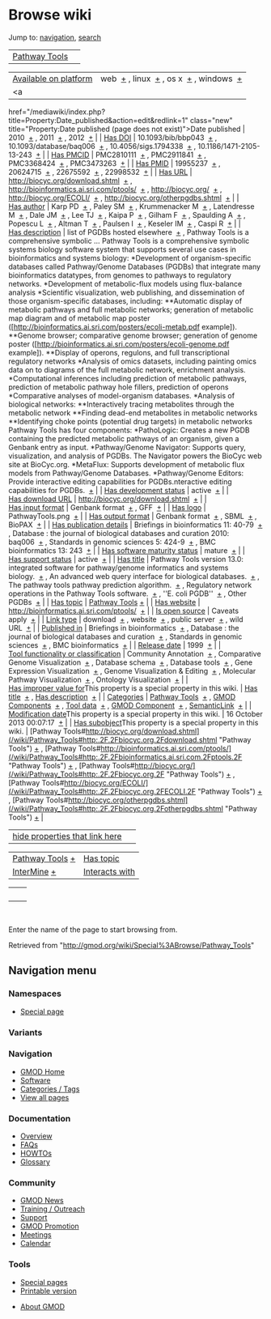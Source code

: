 <div id="mw-page-base" class="noprint">

</div>

<div id="mw-head-base" class="noprint">

</div>

<div id="content" class="mw-body" role="main">

<span id="top"></span>

<div id="mw-js-message" style="display:none;">

</div>



# <span dir="auto">Browse wiki</span>

<div id="bodyContent">

<div id="contentSub">

</div>

<div id="jump-to-nav" class="mw-jump">

Jump to: [navigation](#mw-navigation), [search](#p-search)

</div>

<div id="mw-content-text">

|                                                      |     |
|------------------------------------------------------|-----|
| [Pathway Tools](/wiki/Pathway_Tools "Pathway Tools") |     |

|  |  |
|----|----|
| [Available on platform](/wiki/Property%3AAvailable_on_platform "Property:Available on platform") | <span class="smwb-value">web  <span class="smwsearch">[+](/wiki/Special%3ASearchByProperty/Available-20on-20platform/web "Special%3ASearchByProperty/Available-20on-20platform/web")</span></span> , <span class="smwb-value">linux  <span class="smwsearch">[+](/wiki/Special%3ASearchByProperty/Available-20on-20platform/linux "Special%3ASearchByProperty/Available-20on-20platform/linux")</span></span> , <span class="smwb-value">os x  <span class="smwsearch">[+](/wiki/Special%3ASearchByProperty/Available-20on-20platform/os-20x "Special%3ASearchByProperty/Available-20on-20platform/os-20x")</span></span> , <span class="smwb-value">windows  <span class="smwsearch">[+](/wiki/Special%3ASearchByProperty/Available-20on-20platform/windows "Special%3ASearchByProperty/Available-20on-20platform/windows")</span></span> |
| <a
href="/mediawiki/index.php?title=Property:Date_published&amp;action=edit&amp;redlink=1"
class="new"
title="Property:Date published (page does not exist)">Date published</a> | <span class="smwb-value">2010  <span class="smwsearch">[+](/wiki/Special%3ASearchByProperty/Date-20published/2010 "Special%3ASearchByProperty/Date-20published/2010")</span></span> , <span class="smwb-value">2011  <span class="smwsearch">[+](/wiki/Special%3ASearchByProperty/Date-20published/2011 "Special%3ASearchByProperty/Date-20published/2011")</span></span> , <span class="smwb-value">2012  <span class="smwsearch">[+](/wiki/Special%3ASearchByProperty/Date-20published/2012 "Special%3ASearchByProperty/Date-20published/2012")</span></span> |
| <a
href="/mediawiki/index.php?title=Property:Has_DOI&amp;action=edit&amp;redlink=1"
class="new" title="Property:Has DOI (page does not exist)">Has DOI</a> | <span class="smwb-value">10.1093/bib/bbp043  <span class="smwsearch">[+](/wiki/Special%3ASearchByProperty/Has-20DOI/10.1093-2Fbib-2Fbbp043 "Special%3ASearchByProperty/Has-20DOI/10.1093-2Fbib-2Fbbp043")</span></span> , <span class="smwb-value">10.1093/database/baq006  <span class="smwsearch">[+](/wiki/Special%3ASearchByProperty/Has-20DOI/10.1093-2Fdatabase-2Fbaq006 "Special%3ASearchByProperty/Has-20DOI/10.1093-2Fdatabase-2Fbaq006")</span></span> , <span class="smwb-value">10.4056/sigs.1794338  <span class="smwsearch">[+](/wiki/Special%3ASearchByProperty/Has-20DOI/10.4056-2Fsigs.1794338 "Special%3ASearchByProperty/Has-20DOI/10.4056-2Fsigs.1794338")</span></span> , <span class="smwb-value">10.1186/1471-2105-13-243  <span class="smwsearch">[+](/wiki/Special%3ASearchByProperty/Has-20DOI/10.1186-2F1471-2D2105-2D13-2D243 "Special%3ASearchByProperty/Has-20DOI/10.1186-2F1471-2D2105-2D13-2D243")</span></span> |
| <a
href="/mediawiki/index.php?title=Property:Has_PMCID&amp;action=edit&amp;redlink=1"
class="new"
title="Property:Has PMCID (page does not exist)">Has PMCID</a> | <span class="smwb-value">PMC2810111  <span class="smwsearch">[+](/wiki/Special%3ASearchByProperty/Has-20PMCID/PMC2810111 "Special%3ASearchByProperty/Has-20PMCID/PMC2810111")</span></span> , <span class="smwb-value">PMC2911841  <span class="smwsearch">[+](/wiki/Special%3ASearchByProperty/Has-20PMCID/PMC2911841 "Special%3ASearchByProperty/Has-20PMCID/PMC2911841")</span></span> , <span class="smwb-value">PMC3368424  <span class="smwsearch">[+](/wiki/Special%3ASearchByProperty/Has-20PMCID/PMC3368424 "Special%3ASearchByProperty/Has-20PMCID/PMC3368424")</span></span> , <span class="smwb-value">PMC3473263  <span class="smwsearch">[+](/wiki/Special%3ASearchByProperty/Has-20PMCID/PMC3473263 "Special%3ASearchByProperty/Has-20PMCID/PMC3473263")</span></span> |
| <a
href="/mediawiki/index.php?title=Property:Has_PMID&amp;action=edit&amp;redlink=1"
class="new" title="Property:Has PMID (page does not exist)">Has PMID</a> | <span class="smwb-value">19955237  <span class="smwsearch">[+](/wiki/Special%3ASearchByProperty/Has-20PMID/19955237 "Special%3ASearchByProperty/Has-20PMID/19955237")</span></span> , <span class="smwb-value">20624715  <span class="smwsearch">[+](/wiki/Special%3ASearchByProperty/Has-20PMID/20624715 "Special%3ASearchByProperty/Has-20PMID/20624715")</span></span> , <span class="smwb-value">22675592  <span class="smwsearch">[+](/wiki/Special%3ASearchByProperty/Has-20PMID/22675592 "Special%3ASearchByProperty/Has-20PMID/22675592")</span></span> , <span class="smwb-value">22998532  <span class="smwsearch">[+](/wiki/Special%3ASearchByProperty/Has-20PMID/22998532 "Special%3ASearchByProperty/Has-20PMID/22998532")</span></span> |
| [Has URL](/wiki/Property%3AHas_URL "Property:Has URL") | <span class="smwb-value"><a href="http://biocyc.org/download.shtml" class="external"
rel="nofollow">http://biocyc.org/download.shtml</a>  <span class="smwsearch">[+](/wiki/Special%3ASearchByProperty/Has-20URL/http%3A-2F-2Fbiocyc.org-2Fdownload.shtml "Special%3ASearchByProperty/Has-20URL/http%3A-2F-2Fbiocyc.org-2Fdownload.shtml")</span></span> , <span class="smwb-value"><a href="http://bioinformatics.ai.sri.com/ptools/" class="external"
rel="nofollow">http://bioinformatics.ai.sri.com/ptools/</a>  <span class="smwsearch">[+](/wiki/Special%3ASearchByProperty/Has-20URL/http%3A-2F-2Fbioinformatics.ai.sri.com-2Fptools-2F "Special%3ASearchByProperty/Has-20URL/http%3A-2F-2Fbioinformatics.ai.sri.com-2Fptools-2F")</span></span> , <span class="smwb-value"><a href="http://biocyc.org/" class="external"
rel="nofollow">http://biocyc.org/</a>  <span class="smwsearch">[+](/wiki/Special%3ASearchByProperty/Has-20URL/http%3A-2F-2Fbiocyc.org-2F "Special%3ASearchByProperty/Has-20URL/http%3A-2F-2Fbiocyc.org-2F")</span></span> , <span class="smwb-value"><a href="http://biocyc.org/ECOLI/" class="external"
rel="nofollow">http://biocyc.org/ECOLI/</a>  <span class="smwsearch">[+](/wiki/Special%3ASearchByProperty/Has-20URL/http%3A-2F-2Fbiocyc.org-2FECOLI-2F "Special%3ASearchByProperty/Has-20URL/http%3A-2F-2Fbiocyc.org-2FECOLI-2F")</span></span> , <span class="smwb-value"><a href="http://biocyc.org/otherpgdbs.shtml" class="external"
rel="nofollow">http://biocyc.org/otherpgdbs.shtml</a>  <span class="smwsearch">[+](/wiki/Special%3ASearchByProperty/Has-20URL/http%3A-2F-2Fbiocyc.org-2Fotherpgdbs.shtml "Special%3ASearchByProperty/Has-20URL/http%3A-2F-2Fbiocyc.org-2Fotherpgdbs.shtml")</span></span> |
| <a
href="/mediawiki/index.php?title=Property:Has_author&amp;action=edit&amp;redlink=1"
class="new"
title="Property:Has author (page does not exist)">Has author</a> | <span class="smwb-value">Karp PD  <span class="smwsearch">[+](/wiki/Special%3ASearchByProperty/Has-20author/Karp-20PD "Special%3ASearchByProperty/Has-20author/Karp-20PD")</span></span> , <span class="smwb-value">Paley SM  <span class="smwsearch">[+](/wiki/Special%3ASearchByProperty/Has-20author/Paley-20SM "Special%3ASearchByProperty/Has-20author/Paley-20SM")</span></span> , <span class="smwb-value">Krummenacker M  <span class="smwsearch">[+](/wiki/Special%3ASearchByProperty/Has-20author/Krummenacker-20M "Special%3ASearchByProperty/Has-20author/Krummenacker-20M")</span></span> , <span class="smwb-value">Latendresse M  <span class="smwsearch">[+](/wiki/Special%3ASearchByProperty/Has-20author/Latendresse-20M "Special%3ASearchByProperty/Has-20author/Latendresse-20M")</span></span> , <span class="smwb-value">Dale JM  <span class="smwsearch">[+](/wiki/Special%3ASearchByProperty/Has-20author/Dale-20JM "Special%3ASearchByProperty/Has-20author/Dale-20JM")</span></span> , <span class="smwb-value">Lee TJ  <span class="smwsearch">[+](/wiki/Special%3ASearchByProperty/Has-20author/Lee-20TJ "Special%3ASearchByProperty/Has-20author/Lee-20TJ")</span></span> , <span class="smwb-value">Kaipa P  <span class="smwsearch">[+](/wiki/Special%3ASearchByProperty/Has-20author/Kaipa-20P "Special%3ASearchByProperty/Has-20author/Kaipa-20P")</span></span> , <span class="smwb-value">Gilham F  <span class="smwsearch">[+](/wiki/Special%3ASearchByProperty/Has-20author/Gilham-20F "Special%3ASearchByProperty/Has-20author/Gilham-20F")</span></span> , <span class="smwb-value">Spaulding A  <span class="smwsearch">[+](/wiki/Special%3ASearchByProperty/Has-20author/Spaulding-20A "Special%3ASearchByProperty/Has-20author/Spaulding-20A")</span></span> , <span class="smwb-value">Popescu L  <span class="smwsearch">[+](/wiki/Special%3ASearchByProperty/Has-20author/Popescu-20L "Special%3ASearchByProperty/Has-20author/Popescu-20L")</span></span> , <span class="smwb-value">Altman T  <span class="smwsearch">[+](/wiki/Special%3ASearchByProperty/Has-20author/Altman-20T "Special%3ASearchByProperty/Has-20author/Altman-20T")</span></span> , <span class="smwb-value">Paulsen I  <span class="smwsearch">[+](/wiki/Special%3ASearchByProperty/Has-20author/Paulsen-20I "Special%3ASearchByProperty/Has-20author/Paulsen-20I")</span></span> , <span class="smwb-value">Keseler IM  <span class="smwsearch">[+](/wiki/Special%3ASearchByProperty/Has-20author/Keseler-20IM "Special%3ASearchByProperty/Has-20author/Keseler-20IM")</span></span> , <span class="smwb-value">Caspi R  <span class="smwsearch">[+](/wiki/Special%3ASearchByProperty/Has-20author/Caspi-20R "Special%3ASearchByProperty/Has-20author/Caspi-20R")</span></span> |
| [Has description](/wiki/Property%3AHas_description "Property:Has description") | <span class="smwb-value">list of PGDBs hosted elsewhere  <span class="smwsearch">[+](/wiki/Special%3ASearchByProperty/Has-20description/list-20of-20PGDBs-20hosted-20elsewhere "Special%3ASearchByProperty/Has-20description/list-20of-20PGDBs-20hosted-20elsewhere")</span></span> , <span class="smwb-value">Pathway Tools is a comprehensive symbolic <span class="smw-highlighter" data-type="2" state="persistent" data-title="Information"><span class="smwtext"> … </span><span class="smwttcontent">Pathway Tools is a comprehensive symbolic systems biology software system that supports several use cases in bioinformatics and systems biology: \*Development of organism-specific databases called Pathway/Genome Databases (PGDBs) that integrate many bioinformatics datatypes, from genomes to pathways to regulatory networks. \*Development of metabolic-flux models using flux-balance analysis \*Scientific visualization, web publishing, and dissemination of those organism-specific databases, including: \*\*Automatic display of metabolic pathways and full metabolic networks; generation of metabolic map diagram and of metabolic map poster (\[http://bioinformatics.ai.sri.com/posters/ecoli-metab.pdf example\]). \*\*Genome browser; comparative genome browser; generation of genome poster (\[http://bioinformatics.ai.sri.com/posters/ecoli-genome.pdf example\]). \*\*Display of operons, regulons, and full transcriptional regulatory networks \*Analysis of omics datasets, including painting omics data on to diagrams of the full metabolic network, enrichment analysis. \*Computational inferences including prediction of metabolic pathways, prediction of metabolic pathway hole fillers, prediction of operons \*Comparative analyses of model-organism databases. \*Analysis of biological networks: \*\*Interactively tracing metabolites through the metabolic network \*\*Finding dead-end metabolites in metabolic networks \*\*Identifying choke points (potential drug targets) in metabolic networks Pathway Tools has four components: \*PathoLogic: Creates a new PGDB containing the predicted metabolic pathways of an organism, given a Genbank entry as input. \*Pathway/Genome Navigator: Supports query, visualization, and analysis of PGDBs. The Navigator powers the BioCyc web site at BioCyc.org. \*MetaFlux: Supports development of metabolic flux models from Pathway/Genome Databases. \*Pathway/Genome Editors: Provide interactive editing capabilities for PGDBs.</span></span>nteractive editing capabilities for PGDBs.  <span class="smwsearch">[+](/mediawiki/index.php?title=Special%3ASearchByProperty&x=Has-20description%2FPathway-20Tools-20is-20a-20comprehensive-20symbolic-20systems-20biology-20software-20system-20that-20supports-20several-20use-20cases-20in-20bioinformatics-20and-20systems-20biology%3A-0A%2ADevelopment-20of-20organism-2Dspecific-20databases-20called-20Pathway-2FGenome-20Databases-20%28PGDBs%29-20that-20integrate-20many-20bioinformatics-20datatypes%2C-20from-20genomes-20to-20pathways-20to-20regulatory-20networks.-0A%2ADevelopment-20of-20metabolic-2Dflux-20models-20using-20flux-2Dbalance-20analysis-0A%2AScientific-20visualization%2C-20web-20publishing%2C-20and-20dissemination-20of-20those-20organism-2Dspecific-20databases%2C-20including%3A-0A%2A%2AAutomatic-20display-20of-20metabolic-20pathways-20and-20full-20metabolic-20networks%3B-20generation-20of-20metabolic-20map-20diagram-20and-20of-20metabolic-20map-20poster-20%28-5Bhttp%3A-2F-2Fbioinformatics.ai.sri.com-2Fposters-2Fecoli-2Dmetab.pdf-20example-5D%29.-0A%2A%2AGenome-20browser%3B-20comparative-20genome-20browser%3B-20generation-20of-20genome-20poster-20%28-5Bhttp%3A-2F-2Fbioinformatics.ai.sri.com-2Fposters-2Fecoli-2Dgenome.pdf-20example-5D%29.-0A%2A%2ADisplay-20of-20operons%2C-20regulons%2C-20and-20full-20transcriptional-20regulatory-20networks-0A%2AAnalysis-20of-20omics-20datasets%2C-20including-20painting-20omics-20data-20on-20to-20diagrams-20of-20the-20full-20metabolic-20network%2C-20enrichment-20analysis.-0A%2AComputational-20inferences-20including-20prediction-20of-20metabolic-20pathways%2C-20prediction-20of-20metabolic-20pathway-20hole-20fillers%2C-20prediction-20of-20operons-0A%2AComparative-20analyses-20of-20model-2Dorganism-20databases.-0A%2AAnalysis-20of-20biological-20networks%3A-0A%2A%2AInteractively-20tracing-20metabolites-20through-20the-20metabolic-20network-0A%2A%2AFinding-20dead-2Dend-20metabolites-20in-20metabolic-20networks-0A%2A%2AIdentifying-20choke-20points-20%28potential-20drug-20targets%29-20in-20metabolic-20networks-0A-0APathway-20Tools-20has-20four-20components%3A-0A%2APathoLogic%3A-20Creates-20a-20new-20PGDB-20containing-20the-20predicted-20metabolic-20pathways-20of-20an-20organism%2C-20given-20a-20Genbank-20entry-20as-20input.-0A%2APathway-2FGenome-20Navigator%3A-20Supports-20query%2C-20visualization%2C-20and-20analysis-20of-20PGDBs.-20The-20Navigator-20powers-20the-20BioCyc-20web-20site-20at-20BioCyc.org.-0A%2AMetaFlux%3A-20Supports-20development-20of-20metabolic-20flux-20models-20from-20Pathway-2FGenome-20Databases.-0A%2APathway-2FGenome-20Editors%3A-20Provide-20interactive-20editing-20capabilities-20for-20PGDBs. "Special%3ASearchByProperty")</span></span> |
| [Has development status](/wiki/Property%3AHas_development_status "Property:Has development status") | <span class="smwb-value">active  <span class="smwsearch">[+](/wiki/Special%3ASearchByProperty/Has-20development-20status/active "Special%3ASearchByProperty/Has-20development-20status/active")</span></span> |
| [Has download URL](/wiki/Property%3AHas_download_URL "Property:Has download URL") | <span class="smwb-value"><a href="http://biocyc.org/download.shtml" class="external"
rel="nofollow">http://biocyc.org/download.shtml</a>  <span class="smwsearch">[+](/wiki/Special%3ASearchByProperty/Has-20download-20URL/http%3A-2F-2Fbiocyc.org-2Fdownload.shtml "Special%3ASearchByProperty/Has-20download-20URL/http%3A-2F-2Fbiocyc.org-2Fdownload.shtml")</span></span> |
| [Has input format](/wiki/Property%3AHas_input_format "Property:Has input format") | <span class="smwb-value">Genbank format  <span class="smwsearch">[+](/wiki/Special%3ASearchByProperty/Has-20input-20format/Genbank-20format "Special%3ASearchByProperty/Has-20input-20format/Genbank-20format")</span></span> , <span class="smwb-value">GFF  <span class="smwsearch">[+](/wiki/Special%3ASearchByProperty/Has-20input-20format/GFF "Special%3ASearchByProperty/Has-20input-20format/GFF")</span></span> |
| [Has logo](/wiki/Property%3AHas_logo "Property:Has logo") | <span class="smwb-value">PathwayTools.png  <span class="smwsearch">[+](/wiki/Special%3ASearchByProperty/Has-20logo/PathwayTools.png "Special%3ASearchByProperty/Has-20logo/PathwayTools.png")</span></span> |
| [Has output format](/wiki/Property%3AHas_output_format "Property:Has output format") | <span class="smwb-value">Genbank format  <span class="smwsearch">[+](/wiki/Special%3ASearchByProperty/Has-20output-20format/Genbank-20format "Special%3ASearchByProperty/Has-20output-20format/Genbank-20format")</span></span> , <span class="smwb-value">SBML  <span class="smwsearch">[+](/wiki/Special%3ASearchByProperty/Has-20output-20format/SBML "Special%3ASearchByProperty/Has-20output-20format/SBML")</span></span> , <span class="smwb-value">BioPAX  <span class="smwsearch">[+](/wiki/Special%3ASearchByProperty/Has-20output-20format/BioPAX "Special%3ASearchByProperty/Has-20output-20format/BioPAX")</span></span> |
| <a
href="/mediawiki/index.php?title=Property:Has_publication_details&amp;action=edit&amp;redlink=1"
class="new"
title="Property:Has publication details (page does not exist)">Has publication details</a> | <span class="smwb-value">Briefings in bioinformatics 11: 40-79  <span class="smwsearch">[+](/wiki/Special%3ASearchByProperty/Has-20publication-20details/Briefings-20in-20bioinformatics-2011:-2040-2D79 "Special%3ASearchByProperty/Has-20publication-20details/Briefings-20in-20bioinformatics-2011:-2040-2D79")</span></span> , <span class="smwb-value">Database : the journal of biological databases and curation 2010: baq006  <span class="smwsearch">[+](/wiki/Special%3ASearchByProperty/Has-20publication-20details/Database-20:-20the-20journal-20of-20biological-20databases-20and-20curation-202010:-20baq006 "Special%3ASearchByProperty/Has-20publication-20details/Database-20:-20the-20journal-20of-20biological-20databases-20and-20curation-202010:-20baq006")</span></span> , <span class="smwb-value">Standards in genomic sciences 5: 424-9  <span class="smwsearch">[+](/wiki/Special%3ASearchByProperty/Has-20publication-20details/Standards-20in-20genomic-20sciences-205:-20424-2D9 "Special%3ASearchByProperty/Has-20publication-20details/Standards-20in-20genomic-20sciences-205:-20424-2D9")</span></span> , <span class="smwb-value">BMC bioinformatics 13: 243  <span class="smwsearch">[+](/wiki/Special%3ASearchByProperty/Has-20publication-20details/BMC-20bioinformatics-2013:-20243 "Special%3ASearchByProperty/Has-20publication-20details/BMC-20bioinformatics-2013:-20243")</span></span> |
| [Has software maturity status](/wiki/Property%3AHas_software_maturity_status "Property:Has software maturity status") | <span class="smwb-value">mature  <span class="smwsearch">[+](/wiki/Special%3ASearchByProperty/Has-20software-20maturity-20status/mature "Special%3ASearchByProperty/Has-20software-20maturity-20status/mature")</span></span> |
| [Has support status](/wiki/Property%3AHas_support_status "Property:Has support status") | <span class="smwb-value">active  <span class="smwsearch">[+](/wiki/Special%3ASearchByProperty/Has-20support-20status/active "Special%3ASearchByProperty/Has-20support-20status/active")</span></span> |
| [Has title](/wiki/Property%3AHas_title "Property:Has title") | <span class="smwb-value">Pathway Tools version 13.0: integrated software for pathway/genome informatics and systems biology.  <span class="smwsearch">[+](/wiki/Special%3ASearchByProperty/Has-20title/Pathway-20Tools-20version-2013.0%3A-20integrated-20software-20for-20pathway-2Fgenome-20informatics-20and-20systems-20biology. "Special%3ASearchByProperty/Has-20title/Pathway-20Tools-20version-2013.0%3A-20integrated-20software-20for-20pathway-2Fgenome-20informatics-20and-20systems-20biology.")</span></span> , <span class="smwb-value">An advanced web query interface for biological databases.  <span class="smwsearch">[+](/wiki/Special%3ASearchByProperty/Has-20title/An-20advanced-20web-20query-20interface-20for-20biological-20databases. "Special%3ASearchByProperty/Has-20title/An-20advanced-20web-20query-20interface-20for-20biological-20databases.")</span></span> , <span class="smwb-value">The pathway tools pathway prediction algorithm.  <span class="smwsearch">[+](/wiki/Special%3ASearchByProperty/Has-20title/The-20pathway-20tools-20pathway-20prediction-20algorithm. "Special%3ASearchByProperty/Has-20title/The-20pathway-20tools-20pathway-20prediction-20algorithm.")</span></span> , <span class="smwb-value">Regulatory network operations in the Pathway Tools software.  <span class="smwsearch">[+](/wiki/Special%3ASearchByProperty/Has-20title/Regulatory-20network-20operations-20in-20the-20Pathway-20Tools-20software. "Special%3ASearchByProperty/Has-20title/Regulatory-20network-20operations-20in-20the-20Pathway-20Tools-20software.")</span></span> , <span class="smwb-value">''E. coli PGDB''  <span class="smwsearch">[+](/wiki/Special%3ASearchByProperty/Has-20title/-27-27E.-20coli-20PGDB-27-27 "Special%3ASearchByProperty/Has-20title/-27-27E.-20coli-20PGDB-27-27")</span></span> , <span class="smwb-value">Other PGDBs  <span class="smwsearch">[+](/wiki/Special%3ASearchByProperty/Has-20title/Other-20PGDBs "Special%3ASearchByProperty/Has-20title/Other-20PGDBs")</span></span> |
| [Has topic](/wiki/Property%3AHas_topic "Property:Has topic") | <span class="smwb-value">[Pathway Tools](/wiki/Pathway_Tools "Pathway Tools") <span class="smwbrowse">[+](/wiki/Special%3ABrowse/Pathway-20Tools "Special%3ABrowse/Pathway-20Tools")</span></span> |
| [Has website](/wiki/Property%3AHas_website "Property:Has website") | <span class="smwb-value"><a href="http://bioinformatics.ai.sri.com/ptools/" class="external"
rel="nofollow">http://bioinformatics.ai.sri.com/ptools/</a>  <span class="smwsearch">[+](/wiki/Special%3ASearchByProperty/Has-20website/http%3A-2F-2Fbioinformatics.ai.sri.com-2Fptools-2F "Special%3ASearchByProperty/Has-20website/http%3A-2F-2Fbioinformatics.ai.sri.com-2Fptools-2F")</span></span> |
| [Is open source](/wiki/Property%3AIs_open_source "Property:Is open source") | <span class="smwb-value">Caveats apply  <span class="smwsearch">[+](/wiki/Special%3ASearchByProperty/Is-20open-20source/Caveats-20apply "Special%3ASearchByProperty/Is-20open-20source/Caveats-20apply")</span></span> |
| [Link type](/wiki/Property%3ALink_type "Property:Link type") | <span class="smwb-value">download  <span class="smwsearch">[+](/wiki/Special%3ASearchByProperty/Link-20type/download "Special%3ASearchByProperty/Link-20type/download")</span></span> , <span class="smwb-value">website  <span class="smwsearch">[+](/wiki/Special%3ASearchByProperty/Link-20type/website "Special%3ASearchByProperty/Link-20type/website")</span></span> , <span class="smwb-value">public server  <span class="smwsearch">[+](/wiki/Special%3ASearchByProperty/Link-20type/public-20server "Special%3ASearchByProperty/Link-20type/public-20server")</span></span> , <span class="smwb-value">wild URL  <span class="smwsearch">[+](/wiki/Special%3ASearchByProperty/Link-20type/wild-20URL "Special%3ASearchByProperty/Link-20type/wild-20URL")</span></span> |
| <a
href="/mediawiki/index.php?title=Property:Published_in&amp;action=edit&amp;redlink=1"
class="new"
title="Property:Published in (page does not exist)">Published in</a> | <span class="smwb-value">Briefings in bioinformatics  <span class="smwsearch">[+](/wiki/Special%3ASearchByProperty/Published-20in/Briefings-20in-20bioinformatics "Special%3ASearchByProperty/Published-20in/Briefings-20in-20bioinformatics")</span></span> , <span class="smwb-value">Database : the journal of biological databases and curation  <span class="smwsearch">[+](/wiki/Special%3ASearchByProperty/Published-20in/Database-20%3A-20the-20journal-20of-20biological-20databases-20and-20curation "Special%3ASearchByProperty/Published-20in/Database-20%3A-20the-20journal-20of-20biological-20databases-20and-20curation")</span></span> , <span class="smwb-value">Standards in genomic sciences  <span class="smwsearch">[+](/wiki/Special%3ASearchByProperty/Published-20in/Standards-20in-20genomic-20sciences "Special%3ASearchByProperty/Published-20in/Standards-20in-20genomic-20sciences")</span></span> , <span class="smwb-value">BMC bioinformatics  <span class="smwsearch">[+](/wiki/Special%3ASearchByProperty/Published-20in/BMC-20bioinformatics "Special%3ASearchByProperty/Published-20in/BMC-20bioinformatics")</span></span> |
| [Release date](/wiki/Property%3ARelease_date "Property:Release date") | <span class="smwb-value">1999  <span class="smwsearch">[+](/wiki/Special%3ASearchByProperty/Release-20date/1999 "Special%3ASearchByProperty/Release-20date/1999")</span></span> |
| [Tool functionality or classification](/wiki/Property%3ATool_functionality_or_classification "Property:Tool functionality or classification") | <span class="smwb-value">Community Annotation  <span class="smwsearch">[+](/wiki/Special%3ASearchByProperty/Tool-20functionality-20or-20classification/Community-20Annotation "Special%3ASearchByProperty/Tool-20functionality-20or-20classification/Community-20Annotation")</span></span> , <span class="smwb-value">Comparative Genome Visualization  <span class="smwsearch">[+](/wiki/Special%3ASearchByProperty/Tool-20functionality-20or-20classification/Comparative-20Genome-20Visualization "Special%3ASearchByProperty/Tool-20functionality-20or-20classification/Comparative-20Genome-20Visualization")</span></span> , <span class="smwb-value">Database schema  <span class="smwsearch">[+](/wiki/Special%3ASearchByProperty/Tool-20functionality-20or-20classification/Database-20schema "Special%3ASearchByProperty/Tool-20functionality-20or-20classification/Database-20schema")</span></span> , <span class="smwb-value">Database tools  <span class="smwsearch">[+](/wiki/Special%3ASearchByProperty/Tool-20functionality-20or-20classification/Database-20tools "Special%3ASearchByProperty/Tool-20functionality-20or-20classification/Database-20tools")</span></span> , <span class="smwb-value">Gene Expression Visualization  <span class="smwsearch">[+](/wiki/Special%3ASearchByProperty/Tool-20functionality-20or-20classification/Gene-20Expression-20Visualization "Special%3ASearchByProperty/Tool-20functionality-20or-20classification/Gene-20Expression-20Visualization")</span></span> , <span class="smwb-value">Genome Visualization & Editing  <span class="smwsearch">[+](/wiki/Special%3ASearchByProperty/Tool-20functionality-20or-20classification/Genome-20Visualization-20-26-20Editing "Special%3ASearchByProperty/Tool-20functionality-20or-20classification/Genome-20Visualization-20-26-20Editing")</span></span> , <span class="smwb-value">Molecular Pathway Visualization  <span class="smwsearch">[+](/wiki/Special%3ASearchByProperty/Tool-20functionality-20or-20classification/Molecular-20Pathway-20Visualization "Special%3ASearchByProperty/Tool-20functionality-20or-20classification/Molecular-20Pathway-20Visualization")</span></span> , <span class="smwb-value">Ontology Visualization  <span class="smwsearch">[+](/wiki/Special%3ASearchByProperty/Tool-20functionality-20or-20classification/Ontology-20Visualization "Special%3ASearchByProperty/Tool-20functionality-20or-20classification/Ontology-20Visualization")</span></span> |
| <span class="smw-highlighter" data-type="1" state="inline" data-title="Property"><span class="smwbuiltin">[Has improper value for](/wiki/Property:Has_improper_value_for "Property:Has improper value for")</span><span class="smwttcontent">This property is a special property in this wiki.</span></span> | <span class="smwb-value">[Has title](/wiki/Property%3AHas_title "Property:Has title")  <span class="smwsearch">[+](/wiki/Special%3ASearchByProperty/Has-20improper-20value-20for/Has-20title "Special%3ASearchByProperty/Has-20improper-20value-20for/Has-20title")</span></span> , <span class="smwb-value">[Has description](/wiki/Property%3AHas_description "Property:Has description")  <span class="smwsearch">[+](/wiki/Special%3ASearchByProperty/Has-20improper-20value-20for/Has-20description "Special%3ASearchByProperty/Has-20improper-20value-20for/Has-20description")</span></span> |
| [Categories](/wiki/Special%3ACategories "Special%3ACategories") | <span class="smwb-value">[Pathway Tools](/wiki/Category%3APathway_Tools "Category%3APathway Tools")  <span class="smwsearch">[+](/wiki/Special%3ASearchByProperty/Pathway-20Tools "Special%3ASearchByProperty/Pathway-20Tools")</span></span> , <span class="smwb-value">[GMOD Components](/wiki/Category%3AGMOD_Components "Category%3AGMOD Components")  <span class="smwsearch">[+](/wiki/Special%3ASearchByProperty/GMOD-20Components "Special%3ASearchByProperty/GMOD-20Components")</span></span> , <span class="smwb-value">[Tool data](/wiki/Category%3ATool_data "Category%3ATool data")  <span class="smwsearch">[+](/wiki/Special%3ASearchByProperty/Tool-20data "Special%3ASearchByProperty/Tool-20data")</span></span> , <span class="smwb-value">[GMOD Component](/wiki/Category%3AGMOD_Component "Category%3AGMOD Component")  <span class="smwsearch">[+](/wiki/Special%3ASearchByProperty/GMOD-20Component "Special%3ASearchByProperty/GMOD-20Component")</span></span> , <span class="smwb-value"><a
href="/mediawiki/index.php?title=Category%3ASemanticLink&amp;action=edit&amp;redlink=1"
class="new"
title="Category%3ASemanticLink (page does not exist)">SemanticLink</a>  <span class="smwsearch">[+](/wiki/Special%3ASearchByProperty/SemanticLink "Special%3ASearchByProperty/SemanticLink")</span></span> |
| <span class="smw-highlighter" data-type="1" state="inline" data-title="Property"><span class="smwbuiltin">[Modification date](/wiki/Property:Modification_date "Property:Modification date")</span><span class="smwttcontent">This property is a special property in this wiki.</span></span> | <span class="smwb-value">16 October 2013 00:07:17  <span class="smwsearch">[+](/wiki/Special%3ASearchByProperty/Modification-20date/16-20October-202013-2000:07:17 "Special%3ASearchByProperty/Modification-20date/16-20October-202013-2000:07:17")</span></span> |
| <span class="smw-highlighter" data-type="1" state="inline" data-title="Property"><span class="smwbuiltin">[Has subobject](/wiki/Property%3AHas_subobject "Property:Has subobject")</span><span class="smwttcontent">This property is a special property in this wiki.</span></span> | <span class="smwb-value">[Pathway Tools#http://biocyc.org/download.shtml](/wiki/Pathway_Tools#http:.2F.2Fbiocyc.org.2Fdownload.shtml "Pathway Tools") <span class="smwbrowse">[+](/wiki/Special%3ABrowse/Pathway-20Tools-23http%3A-2F-2Fbiocyc.org-2Fdownload.shtml "Special%3ABrowse/Pathway-20Tools-23http%3A-2F-2Fbiocyc.org-2Fdownload.shtml")</span></span> , <span class="smwb-value">[Pathway Tools#http://bioinformatics.ai.sri.com/ptools/](/wiki/Pathway_Tools#http:.2F.2Fbioinformatics.ai.sri.com.2Fptools.2F "Pathway Tools") <span class="smwbrowse">[+](/wiki/Special%3ABrowse/Pathway-20Tools-23http%3A-2F-2Fbioinformatics.ai.sri.com-2Fptools-2F "Special%3ABrowse/Pathway-20Tools-23http%3A-2F-2Fbioinformatics.ai.sri.com-2Fptools-2F")</span></span> , <span class="smwb-value">[Pathway Tools#http://biocyc.org/](/wiki/Pathway_Tools#http:.2F.2Fbiocyc.org.2F "Pathway Tools") <span class="smwbrowse">[+](/wiki/Special%3ABrowse/Pathway-20Tools-23http%3A-2F-2Fbiocyc.org-2F "Special%3ABrowse/Pathway-20Tools-23http%3A-2F-2Fbiocyc.org-2F")</span></span> , <span class="smwb-value">[Pathway Tools#http://biocyc.org/ECOLI/](/wiki/Pathway_Tools#http:.2F.2Fbiocyc.org.2FECOLI.2F "Pathway Tools") <span class="smwbrowse">[+](/wiki/Special%3ABrowse/Pathway-20Tools-23http%3A-2F-2Fbiocyc.org-2FECOLI-2F "Special%3ABrowse/Pathway-20Tools-23http%3A-2F-2Fbiocyc.org-2FECOLI-2F")</span></span> , <span class="smwb-value">[Pathway Tools#http://biocyc.org/otherpgdbs.shtml](/wiki/Pathway_Tools#http:.2F.2Fbiocyc.org.2Fotherpgdbs.shtml "Pathway Tools") <span class="smwbrowse">[+](/wiki/Special%3ABrowse/Pathway-20Tools-23http%3A-2F-2Fbiocyc.org-2Fotherpgdbs.shtml "Special%3ABrowse/Pathway-20Tools-23http%3A-2F-2Fbiocyc.org-2Fotherpgdbs.shtml")</span></span> |

<span id="smw_browse_incoming"></span>

|  |  |
|----|----|
| [hide properties that link here](/mediawiki/index.php?title=Special:Browse&offset=0&dir=out&article=Pathway+Tools)  |  |

|  |  |
|----|----|
| <span class="smwb-ivalue">[Pathway Tools](/wiki/Pathway_Tools "Pathway Tools") <span class="smwbrowse">[+](/wiki/Special%3ABrowse/Pathway-20Tools "Special%3ABrowse/Pathway-20Tools")</span></span> | [Has topic](/wiki/Property%3AHas_topic "Property:Has topic") |
| <span class="smwb-ivalue">[InterMine](/wiki/InterMine "InterMine") <span class="smwbrowse">[+](/wiki/Special%3ABrowse/InterMine "Special%3ABrowse/InterMine")</span></span> | [Interacts with](/wiki/Property%3AInteracts_with "Property:Interacts with") |

|     |     |
|-----|-----|
|     |     |

 

Enter the name of the page to start browsing from.  

</div>

<div class="printfooter">

Retrieved from "<http://gmod.org/wiki/Special%3ABrowse/Pathway_Tools>"

</div>

<div id="catlinks" class="catlinks catlinks-allhidden">

</div>

<div class="visualClear">

</div>

</div>

</div>

<div id="mw-navigation">

## Navigation menu

<div id="mw-head">



<div id="left-navigation">

<div id="p-namespaces" class="vectorTabs" role="navigation"
aria-labelledby="p-namespaces-label">

### Namespaces

- <span id="ca-nstab-special">[Special
  page](/wiki/Special%3ABrowse/Pathway_Tools "This is a special page, you cannot edit the page itself")</span>

</div>

<div id="p-variants" class="vectorMenu emptyPortlet" role="navigation"
aria-labelledby="p-variants-label">

### 

### Variants[](#)

<div class="menu">

</div>

</div>

</div>





</div>



</div>

</div>

</div>

<div id="mw-panel">

<div id="p-logo" role="banner">

<a href="/wiki/Main_Page"
style="background-image: url(http://gmod.org/images/GMOD-cogs.png);"
title="Visit the main page"></a>

</div>

<div id="p-Navigation" class="portal" role="navigation"
aria-labelledby="p-Navigation-label">

### Navigation

<div class="body">

- <span id="n-GMOD-Home">[GMOD Home](/wiki/Main_Page)</span>
- <span id="n-Software">[Software](/wiki/GMOD_Components)</span>
- <span id="n-Categories-.2F-Tags">[Categories /
  Tags](/wiki/Categories)</span>
- <span id="n-View-all-pages">[View all
  pages](/wiki/Special:AllPages)</span>

</div>

</div>

<div id="p-Documentation" class="portal" role="navigation"
aria-labelledby="p-Documentation-label">

### Documentation

<div class="body">

- <span id="n-Overview">[Overview](/wiki/Overview)</span>
- <span id="n-FAQs">[FAQs](/wiki/Category%3AFAQ)</span>
- <span id="n-HOWTOs">[HOWTOs](/wiki/Category%3AHOWTO)</span>
- <span id="n-Glossary">[Glossary](/wiki/Glossary)</span>

</div>

</div>

<div id="p-Community" class="portal" role="navigation"
aria-labelledby="p-Community-label">

### Community

<div class="body">

- <span id="n-GMOD-News">[GMOD News](/wiki/GMOD_News)</span>
- <span id="n-Training-.2F-Outreach">[Training /
  Outreach](/wiki/Training_and_Outreach)</span>
- <span id="n-Support">[Support](/wiki/Support)</span>
- <span id="n-GMOD-Promotion">[GMOD
  Promotion](/wiki/GMOD_Promotion)</span>
- <span id="n-Meetings">[Meetings](/wiki/Meetings)</span>
- <span id="n-Calendar">[Calendar](/wiki/Calendar)</span>

</div>

</div>

<div id="p-tb" class="portal" role="navigation"
aria-labelledby="p-tb-label">

### Tools

<div class="body">

- <span id="t-specialpages"><a href="/wiki/Special%3ASpecialPages" accesskey="q"
  title="A list of all special pages [q]">Special pages</a></span>
- <span id="t-print"><a
  href="/mediawiki/index.php?title=Special%3ABrowse/Pathway_Tools&amp;printable=yes"
  rel="alternate" accesskey="p"
  title="Printable version of this page [p]">Printable version</a></span>

</div>

</div>

</div>

</div>

<div id="footer" role="contentinfo">

- <span id="footer-places-about">[About
  GMOD](/wiki/GMOD%3AAbout "GMOD%3AAbout")</span>

<!-- -->






</div>

